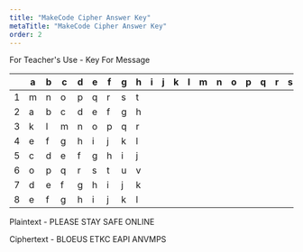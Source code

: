 ```yaml
---
title: "MakeCode Cipher Answer Key"
metaTitle: "MakeCode Cipher Answer Key"
order: 2
---
```


For Teacher's Use - Key For Message

|   | a | b | c | d | e | f | g | h | i | j | k | l | m | n | o | p | q | r | s | t | u | v | x | y | z |
|---|---|---|---|---|---|---|---|---|---|---|---|---|---|---|---|---|---|---|---|---|---|---|---|---|---|
| 1 | m | n | o | p | q | r | s | t |   |   |   |   |   |   |   |   |   |   |   |   |   |   |   |   |   |
| 2 | a | b | c | d | e | f | g | h |   |   |   |   |   |   |   |   |   |   |   |   |   |   |   |   |   |
| 3 | k | l | m | n | o | p | q | r |   |   |   |   |   |   |   |   |   |   |   |   |   |   |   |   |   |
| 4 | e | f | g | h | i | j | k | l |   |   |   |   |   |   |   |   |   |   |   |   |   |   |   |   |   |
| 5 | c | d | e | f | g | h | i | j |   |   |   |   |   |   |   |   |   |   |   |   |   |   |   |   |   |
| 6 | o | p | q | r | s | t | u | v |   |   |   |   |   |   |   |   |   |   |   |   |   |   |   |   |   |
| 7 | d | e | f | g | h | i | j | k |   |   |   |   |   |   |   |   |   |   |   |   |   |   |   |   |   |
| 8 | e | f | g | h | i | j | k | l |   |   |   |   |   |   |   |   |   |   |   |   |   |   |   |   |   |

Plaintext  -  PLEASE  STAY  SAFE  ONLINE 

Ciphertext -  BLOEUS  ETKC  EAPI  ANVMPS 

